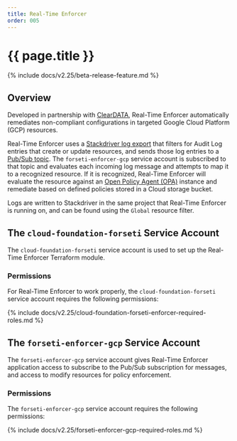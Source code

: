 ```yaml
---
title: Real-Time Enforcer
order: 005
---
```


# {{ page.title }}

{% include docs/v2.25/beta-release-feature.md %}

## Overview

Developed in partnership with [ClearDATA](https://www.cleardata.com/), Real-Time Enforcer 
automatically remediates non-compliant configurations in targeted Google Cloud Platform (GCP) resources.

Real-Time Enforcer uses a [Stackdriver log export](https://cloud.google.com/logging/docs/export/) 
that filters for Audit Log entries that create or update resources, and sends those log entries to a 
[Pub/Sub topic](https://cloud.google.com/pubsub/docs/overview). The `forseti-enforcer-gcp` service account 
is subscribed to that topic and evaluates each incoming log message and attempts to map it to a recognized resource. 
If it is recognized, Real-Time Enforcer will evaluate the resource against 
an [Open Policy Agent (OPA)](https://www.openpolicyagent.org/docs/) instance and remediate based on defined 
policies stored in a Cloud storage bucket.

Logs are written to Stackdriver in the same project that Real-Time Enforcer is running on, and can be found 
using the `Global` resource filter.

## The `cloud-foundation-forseti` Service Account

The `cloud-foundation-forseti` service account is used to set up the Real-Time Enforcer Terraform module.

### Permissions

For Real-Time Enforcer to work properly, the `cloud-foundation-forseti` service account 
requires the following permissions:

{% include docs/v2.25/cloud-foundation-forseti-enforcer-required-roles.md %}

## The `forseti-enforcer-gcp` Service Account

The `forseti-enforcer-gcp` service account gives Real-Time Enforcer application access to subscribe to the 
Pub/Sub subscription for messages, and access to modify resources for policy enforcement.

### Permissions

The `forseti-enforcer-gcp` service account requires the following permissions:

{% include docs/v2.25/forseti-enforcer-gcp-required-roles.md %}